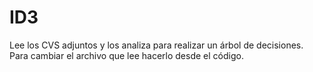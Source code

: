 # ID3
Lee los CVS adjuntos y los analiza para realizar un árbol de decisiones.  
Para cambiar el archivo que lee hacerlo desde el código.
